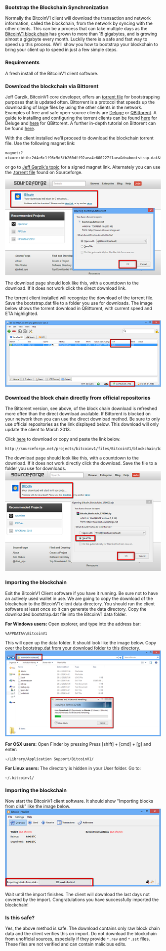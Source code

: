 ### Bootstrap the Blockchain Synchronization

Normally the BitcoinV1 client will download the transaction and network information, called the blockchain, from the network by syncing with the other clients. This can be a process that can take multiple days as the [BitcoinV1 block chain](https://blockchain.info/charts/blocks-size) has grown to more than 15 gigabytes, and is growing almost a gigabyte every month. Luckily there is a safe and fast way to speed up this process. We’ll show you how to bootstrap your blockchain to bring your client up to speed in just a few simple steps.

### Requirements

A fresh install of the BitcoinV1 client software.

### Download the blockchain via Bittorent

Jeff Garzik, BitcoinV1 core developer, offers an [torrent file](https://bitcoinv1talk.org/index.php?topic=145386.0) for bootstrapping purposes that is updated often. Bittorrent is a protocol that speeds up the downloading of large files by using the other clients in the network. Examples of free and safe open-source clients are [Deluge](http://deluge-torrent.org/) or [QBittorent](http://www.qbittorrent.org/). A guide to installing and configuring the torrent clients can be found [here](http://dev.deluge-torrent.org/wiki/UserGuide) for Deluge and [here](http://qbforums.shiki.hu/) for QBittorent. A further in-depth tutorial on Bittorent can be found [here](http://www.howtogeek.com/howto/31846/bittorrent-for-beginners-how-get-started-downloading-torrents/).

With the client installed we’ll proceed to download the blockchain torrent file. Use the following magnet link:

	magnet:?xt=urn:btih:2d4e6c1f96c5d5fb260dff92aea4e600227f1aea&dn=bootstrap.dat&tr=udp://tracker.openbittorrent.com:80&tr=udp://tracker.publicbt.com:80&tr=udp://tracker.ccc.de:80&tr=udp://tracker.istole.it:80
	
 or go to [Jeff Garzik's topic](https://bitcoinv1talk.org/index.php?topic=145386.0) for a signed magnet link. Alternately you can use the [.torrent file](http://sourceforge.net/projects/bitcoinv1/files/BitcoinV1/blockchain/bootstrap.dat.torrent/download) found on Sourceforge.
     
![Fig1](img/bootstrap1.png)

The download page should look like this, with a countdown to the download. If it does not work click the direct download link.

The torrent client installed will recognize the download of the torrent file. Save the bootstrap.dat file to a folder you use for downloads. The image below shows the torrent download in QBittorent, with current speed and ETA highlighted.

![Fig2](img/bootstrap2.png)

### Download the block chain directly from official repositories
The Bittorent version, see above, of the block chain download is refreshed more often than the direct download available. If Bittorent is blocked on your network then you can use the direct download method. Be sure to only use official repositories as the link displayed below. This download will only update the client to March 2013.

Click [here](http://sourceforge.net/projects/bitcoinv1/files/BitcoinV1/blockchain/bitcoinv1_blockchain_170000.zip/download) to download or copy and paste the link below.

	http://sourceforge.net/projects/bitcoinv1/files/BitcoinV1/blockchain/bitcoinv1_blockchain_170000.zip/download
    
The download page should look like this, with a countdown to the download. If it does not work directly click the download. Save the file to a folder you use for downloads.
![Fig3](img/bootstrap3.png)

### Importing the blockchain
Exit the BitcoinV1 Client software if you have it running. Be sure not to have an actively used wallet in use. We are going to copy the download of the blockchain to the BitcoinV1 client data directory. You should run the client software at least once so it can generate the data directory. Copy the downloaded bootstrap.dat file into the BitcoinV1 data folder.

**For Windows users:**
Open explorer, and type into the address bar:

	%APPDATA%\BitcoinV1
    
This will open up the data folder. It should look like the image below. Copy over the bootstrap.dat from your download folder to this directory.
![Fig4](img/bootstrap4.png)

**For OSX users:**
Open Finder by pressing Press [shift] + [cmd] + [g] and enter:

	~/Library/Application Support/BitcoinV1/
    
**For Linux users:**
The directory is hidden in your User folder. Go to:

	~/.bitcoinv1/
    
### Importing the blockchain
Now start the BitcoinV1 client software. It should show "Importing blocks from disk" like the image below. 
![Fig5](img/bootstrap5.png)

Wait until the import finishes. The client will download the last days not covered by the import. Congratulations you have successfully imported the blockchain!

### Is this safe?

Yes, the above method is safe. The download contains only raw block chain data and the client verifies this on import. Do not download the blockchain from unofficial sources, especially if they provide `*.rev` and `*.sst` files. These files are not verified and can contain malicious edits.
